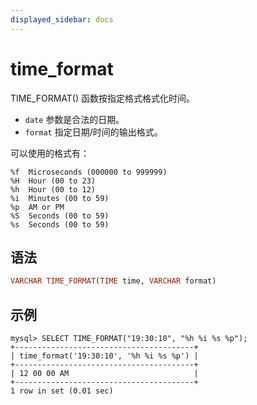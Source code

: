 ```yaml
---
displayed_sidebar: docs
---
```


# time_format



TIME_FORMAT() 函数按指定格式格式化时间。

* `date` 参数是合法的日期。
* `format` 指定日期/时间的输出格式。

可以使用的格式有：

```Plain Text
%f	Microseconds (000000 to 999999)
%H	Hour (00 to 23)
%h	Hour (00 to 12)
%i	Minutes (00 to 59)
%p	AM or PM
%S	Seconds (00 to 59)
%s	Seconds (00 to 59)
```

## 语法

```Haskell
VARCHAR TIME_FORMAT(TIME time, VARCHAR format)
```

## 示例

```Plain Text
mysql> SELECT TIME_FORMAT("19:30:10", "%h %i %s %p");
+----------------------------------------+
| time_format('19:30:10', '%h %i %s %p') |
+----------------------------------------+
| 12 00 00 AM                            |
+----------------------------------------+
1 row in set (0.01 sec)

```
